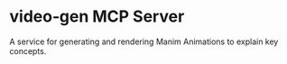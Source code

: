 # video‑gen MCP Server

A service for generating and rendering Manim Animations to explain key concepts.
